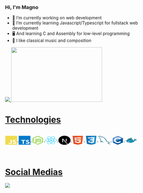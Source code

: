 ### Hi, I'm Magno

- 🔭 I’m currently working on web development
- 🌱 I’m currently learning Javascript/Typescript for fullstack web development
- 🖥️ And learning C and Assembly for low-level programming
- 🎼 I like classical music and composition

<div align="left">
  <a href="https://github.com/Magno-MJ">
  <img height="180em" src="https://github-readme-stats.vercel.app/api?username=Magno-Mj&show_icons=true&theme=algolia&include_all_commits=true&   count_private=true"/>
  <img height="180em" width="300em" src="https://github-readme-stats.vercel.app/api/top-langs/?username=Magno-Mj&layout=compact&langs_count=7&theme=algolia"/>
</div>
  
<div>
  <h1>Technologies</h1>
  <div style="display: inline_block"><br>
    <img align="center" alt="Js" height="30" width="40" src="https://raw.githubusercontent.com/devicons/devicon/master/icons/javascript/javascript-plain.svg">
    <img align="center" alt="Ts" height="30" width="40" src="https://raw.githubusercontent.com/devicons/devicon/master/icons/typescript/typescript-plain.svg">
    <img align="center" alt="Node" height="30" width="40" src="https://github.com/devicons/devicon/blob/master/icons/nodejs/nodejs-original.svg">
    <img align="center" alt="React" height="30" width="40" src="https://raw.githubusercontent.com/devicons/devicon/master/icons/react/react-original.svg">
    <img align="center" alt="Next" height="30" width="40" src="https://raw.githubusercontent.com/devicons/devicon/master/icons/nextjs/nextjs-original.svg">
    <img align="center" alt="HTML" height="30" width="40" src="https://raw.githubusercontent.com/devicons/devicon/master/icons/html5/html5-original.svg">
    <img align="center" alt="CSS" height="30" width="40" src="https://raw.githubusercontent.com/devicons/devicon/master/icons/css3/css3-original.svg">
    <img align="center" alt="MySQL" height="30" width="40" src="https://github.com/devicons/devicon/blob/master/icons/mysql/mysql-original.svg">
    <img align="center" alt="C" height="30" width="40" src="https://raw.githubusercontent.com/devicons/devicon/master/icons/c/c-original.svg">
    <img align="center" alt="Docker" height="30" width="40" src="https://github.com/devicons/devicon/blob/master/icons/docker/docker-original.svg">
  </div>
</div>
  
<br />
<br />
  
<div>
  <h1>Social Medias</div>
 <a href="https://www.linkedin.com/in/magno-jovino-a54707191/" target="_blank"><img src="https://img.shields.io/badge/-LinkedIn-%230077B5?style=for-the-badge&logo=linkedin&logoColor=white" target="_blank"></a> 
</div>

